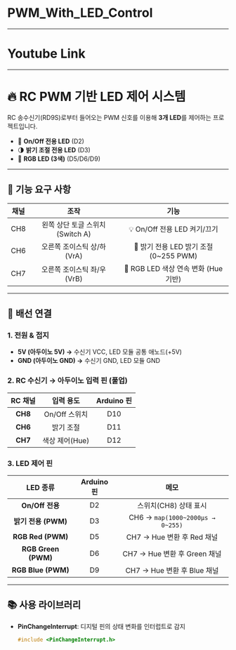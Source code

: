 # PWM_With_LED_Control

---
# Youtube Link

---


# 🔥 RC PWM 기반 LED 제어 시스템

RC 송수신기(RD9S)로부터 들어오는 PWM 신호를 이용해 **3개 LED**를 제어하는 프로젝트입니다.  
- 🔲 **On/Off 전용 LED** (D2)  
- 🌗 **밝기 조절 전용 LED** (D3)  
- 🌈 **RGB LED (3색)** (D5/D6/D9)

---

## 🎯 기능 요구 사항

| 채널 | 조작                          | 기능                                         |
|:----:|:----------------------------:|:-------------------------------------------:|
| CH8  | 왼쪽 상단 토글 스위치 (Switch A) | 💡 On/Off 전용 LED 켜기/끄기                  |
| CH6  | 오른쪽 조이스틱 상/하 (VrA)     | 🔆 밝기 전용 LED 밝기 조절 (0~255 PWM)         |
| CH7  | 오른쪽 조이스틱 좌/우 (VrB)     | 🎨 RGB LED 색상 연속 변화 (Hue 기반)           |

---

## 🔌 배선 연결

### 1. 전원 & 접지  
- **5V (아두이노 5V) →** 수신기 VCC, LED 모듈 공통 애노드(+5V)  
- **GND (아두이노 GND) →** 수신기 GND, LED 모듈 GND

### 2. RC 수신기 → 아두이노 입력 핀 (풀업)  
| RC 채널 | 입력 용도           | Arduino 핀  |
|:-------:|:------------------:|:-----------:|
| **CH8** | On/Off 스위치      | D10         |
| **CH6** | 밝기 조절          | D11         |
| **CH7** | 색상 제어(Hue)     | D12         |

### 3. LED 제어 핀  
| LED 종류               | Arduino 핀    | 메모                                                  |
|:---------------------:|:------------:|:----------------------------------------------------:|
| **On/Off 전용**       | D2           | 스위치(CH8) 상태 표시                                 |
| **밝기 전용 (PWM)**   | D3           | CH6 → `map(1000~2000μs → 0~255)`                      |
| **RGB Red (PWM)**     | D5           | CH7 → Hue 변환 후 Red 채널                            |
| **RGB Green (PWM)**   | D6           | CH7 → Hue 변환 후 Green 채널                          |
| **RGB Blue (PWM)**    | D9           | CH7 → Hue 변환 후 Blue 채널                           |

---

## 📚 사용 라이브러리

- **PinChangeInterrupt**: 디지털 핀의 상태 변화를 인터럽트로 감지  
  ```cpp
  #include <PinChangeInterrupt.h>
